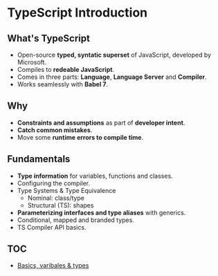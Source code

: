 # TypeScript Introduction

## What's TypeScript

* Open-source __typed, syntatic superset__ of JavaScript, developed by Microsoft.
* Compiles to __redeable JavaScript__.
* Comes in three parts: __Language__, __Language Server__ and __Compiler__.
* Works seamlessly with __Babel 7__.

## Why

* __Constraints and assumptions__ as part of __developer intent__.
* __Catch common mistakes__.
* Move some __runtime errors to compile time__.

## Fundamentals

* __Type information__ for variables, functions and classes.
* Configuring the compiler.
* Type Systems & Type Equivalence
  * Nominal: class/type
  * Structural (TS): shapes
* __Parameterizing interfaces and type aliases__ with generics.
* Conditional, mapped and branded types.
* TS Compiler API basics.

## TOC

* [Basics, varibales & types](./basics)
